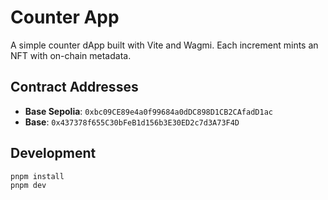 # Counter App

A simple counter dApp built with Vite and Wagmi. Each increment mints an NFT with on-chain metadata.

## Contract Addresses

- **Base Sepolia**: `0xbc09CE89e4a0f99684a0dDC898D1CB2CAfadD1ac`
- **Base**: `0x437378f655C30bFeB1d156b3E30ED2c7d3A73F4D`

## Development

```bash
pnpm install
pnpm dev
```
